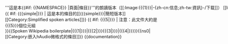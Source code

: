 <div id="section_SpokenWikipedia" class="infobox sisterproject plainlinks haudio"><div style="text-align: center; white-space:nowrap">'''這是本{{#if: {{NAMESPACE}} |頁面|條目}}'''的朗讀版本（[[:Image:{{{1}}}|-{zh-cn:信息;zh-tw:資訊}-/下载]]）
[[Image:{{{1}}}|200px|center]]
</div>
{{ #if: {{{simple|}}} | 這是本的條目的[[{{{simple}}}|簡短版本]] [[Category:Simplified spoken articles]]}}
{{ #if: {{{5|}}} | 注意：此文件大約是{{{5}}}個位元組 <br>}}{{Spoken Wikipedia boilerplate|{{{1|}}}|{{{2|}}}{{{3|}}}|{{{4|}}}}}{{ns0|[[Category:嵌入hAudio微格式的條目]]}}<noinclude>
{{documentation}} <!-- add categories and interwiki links to /doc page --></noinclude>